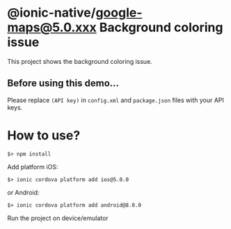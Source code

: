 # @ionic-native/google-maps@5.0.xxx Background coloring issue

This project shows the background coloring issue.


## Before using this demo...

Please replace `(API key)` in  `config.xml` and `package.json` files with your API keys.

# How to use?

```
$> npm install
```

Add platform iOS:
```
$> ionic cordova platform add ios@5.0.0
```

or Android:
```
$> ionic cordova platform add android@8.0.0
```

Run the project on device/emulator
